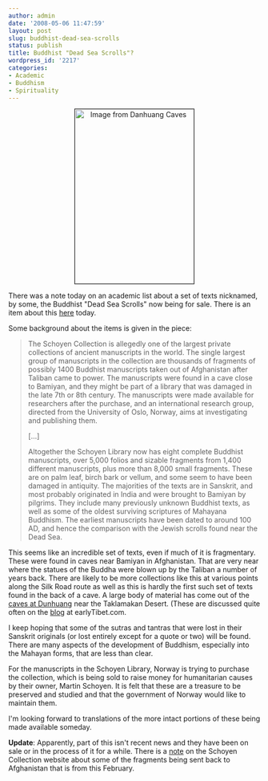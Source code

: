 ```yaml
---
author: admin
date: '2008-05-06 11:47:59'
layout: post
slug: buddhist-dead-sea-scrolls
status: publish
title: Buddhist "Dead Sea Scrolls"?
wordpress_id: '2217'
categories:
- Academic
- Buddhism
- Spirituality
---
```

<p align="center"><a href="http://www.flickr.com/photos/albill/2470939037/" title="Image from Danhuang Caves by albill, on Flickr"><img src="http://farm3.static.flickr.com/2003/2470939037_1b81129f82_o.jpg" border="1" width="238" height="348" alt="Image from Danhuang Caves" /></a></p>
 There was a note today on an academic list about a set of texts nicknamed, by some, the Buddhist "Dead Sea Scrolls" now being for sale. There is an item about this <a href="http://www.newsfinder.org/site/more/buddhist_scrolls_on_sale/">here</a> today.

Some background about the items is given in the piece:
<blockquote>The Schoyen Collection is allegedly one of the largest private collections of ancient manuscripts in the world. The single largest group of manuscripts in the collection are thousands of fragments of possibly 1400 Buddhist manuscripts taken out of Afghanistan after Taliban came to power. The manuscripts were found in a cave close to Bamiyan, and they might be part of a library that was damaged in the late 7th or 8th century. The manuscripts were made available for researchers after the purchase, and an international research group, directed from the University of Oslo, Norway, aims at investigating and publishing them.

[...]

Altogether the Schoyen Library now has eight complete Buddhist manuscripts, over 5,000 folios and sizable fragments from 1,400 different manuscripts, plus more than 8,000 small fragments. These are on palm leaf, birch bark or vellum, and some seem to have been damaged in antiquity. The majorities of the texts are in Sanskrit, and most probably originated in India and were brought to Bamiyan by pilgrims. They include many previously unknown Buddhist texts, as well as some of the oldest surviving scriptures of Mahayana Buddhism. The earliest manuscripts have been dated to around 100 AD, and hence the comparison with the Jewish scrolls found near the Dead Sea. </blockquote>
This seems like an incredible set of texts, even if much of it is fragmentary. These were found in caves near Bamiyan in Afghanistan. That are very near where the statues of the Buddha were blown up by the Taliban a number of years back. There are likely to be more collections like this at various points along the Silk Road route as well as this is hardly the first such set of texts found in the back of a cave. A large body of material has come out of the <a href="http://en.wikipedia.org/wiki/Mogao_Caves">caves at Dunhuang</a> near the Taklamakan Desert. (These are discussed quite often on the <a href="http://earlytibet.com/">blog</a> at earlyTibet.com.

I keep hoping that some of the sutras and tantras that were lost in their Sanskrit originals (or lost entirely except for a quote or two) will be found. There are many aspects of the development of Buddhism, especially into the Mahayan forms, that are less than clear.

For the manuscripts in the Schoyen Library, Norway is trying to purchase the collection, which is being sold to raise money for humanitarian causes by their owner, Martin Schoyen. It is felt that these are a treasure to be preserved and studied and that the government of Norway would like to maintain them. 

I'm looking forward to translations of the more intact portions of these being made available someday.

<strong>Update</strong>: Apparently, part of this isn't recent news and they have been on sale or in the process of it for a while. There is a <a href="http://www.schoyencollection.com/news_articles/donation2afghan-150208.htm">note</a> on the Schoyen Collection website about some of the fragments being sent back to Afghanistan that is from this February.
